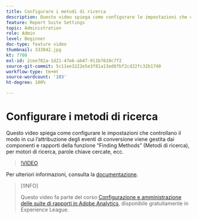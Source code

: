 ```yaml
---
title: Configurare i metodi di ricerca
description: Questo video spiega come configurare le impostazioni che controllano il modo in cui l’attribuzione degli eventi di conversione viene gestita dai componenti e rapporti della funzione “Finding Methods” (Metodi di ricerca), per motori di ricerca, parole chiave cercate, ecc.
feature: Report Suite Settings
topic: Administration
role: Admin
level: Beginner
doc-type: feature video
thumbnail: 333042.jpg
kt: 7708
exl-id: 2cee782a-1d21-47e6-ab47-911b7610c7f2
source-git-commit: 5c11ee3222e5e3f81a13ed8fbf2cd22fc32b1740
workflow-type: tm+mt
source-wordcount: '103'
ht-degree: 100%

---
```


# Configurare i metodi di ricerca

Questo video spiega come configurare le impostazioni che controllano il modo in cui l’attribuzione degli eventi di conversione viene gestita dai componenti e rapporti della funzione “Finding Methods” (Metodi di ricerca), per motori di ricerca, parole chiave cercate, ecc.

>[!VIDEO](https://video.tv.adobe.com/v/333042/?quality=12&learn=on)

Per ulteriori informazioni, consulta la [documentazione](https://experienceleague.adobe.com/docs/analytics/admin/admin-tools/finding-methods.html?lang=it).

>[!INFO]
>
> Questo video fa parte del corso [Configurazione e amministrazione delle suite di rapporti in Adobe Analytics](https://experienceleague.adobe.com/?recommended=Analytics-A-1-2021.1.administration&amp;lang=it), disponibile gratuitamente in Experience League.